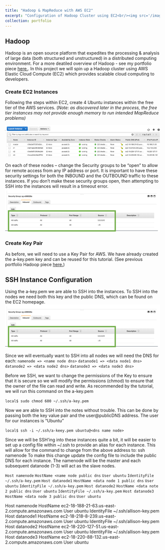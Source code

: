 ```yaml
---
title: "Hadoop & MapReduce with AWS EC2"
excerpt: "Configuration of Hadoop Cluster using EC2<br/><img src='/images/hadoopemr/emr.png'>"
collection: portfolio
---
```

## Hadoop
Hadoop is an open source platform that expedites the processing & analysis of large data (both structured and unstructured) in a distributed computing environment. For a more deatiled overview of Hadoop - see my portfolio piece [here.](https://adamsallisong.github.io/portfolio/hadoop-emr/). In this project we will spin up a Hadoop cluster using AWS Elastic Cloud Compute (EC2) which provides scalable cloud computing to developers.

### Create EC2 Instances
Following the steps within EC2, create 4 Ubuntu instances within the free tier of the AWS services. (*Note: as discovered later in the process, the free tier instances may not provide enough memory to run intended MapReduce problems)*

![Instances](/images/hadoopec2/Picture1.png)

On each of these nodes – change the Security groups to be “open” to allow for remote access from any IP address or port. It is important to have these security settings for both the INBOUND and the OUTBOUND traffic to these instances. If you don’t make these security groups open, then attempting to SSH into the instances will result in a timeout error. 
![Security](/images/hadoopec2/Picture2.png)

### Create Key Pair
As before, we will need to use a Key Pair for AWS. We have already created the a-key.pem key and can be reused for this tutorial. (See previous portfolio Hadoop piece  [here.](https://adamsallisong.github.io/portfolio/hadoop-emr/))

## SSH Instance Configuration
Using the a-key.pem we are able to SSH into the instances. To SSH into the nodes we need both this key and the public DNS, which can be found on the EC2 homepage. 
![SSH Instance](/images/hadoopec2/Picture2.png)

Since we will eventually want to SSH into all nodes we will need the DNS for each: 
`namenode => <name node dns>`
`datanode1 => <data node1 dns>`
`datanode2 => <data node2 dns>`
`datanode3 => <data node3 dns>`

Before we SSH, we want to change the permissions of the Key to ensure that it is secure so we will modify the permissions (chmod) to ensure that the owner of the file can read and write. As recommended by the tutorial, we will run this command on the a-key.pem

`local$ sudo chmod 600 ~/.ssh/a-key.pem`

Now we are able to SSH into the notes without trouble. This can be done by passing both the key value pair and the user@publicDNS address. The user for our instances is “Ubuntu” 

`local$ ssh -i ~/.ssh/a-keey.pem ubuntu@<dns name node>`

Since we will be SSH’ing into these instances quite a bit, it will be easier to set up a config file within ~/.ssh to provide an alias for each instance. This will allow for the command to change from the above address to: ssh namenode 
To make this change update the config file to include the public DNS for each instance. The namenode will be the master and each subsequent datanode (1-3) will act as the slave nodes. 
 
`Host namenode`
 `HostName <name node public dns`
  `User ubuntu`
  `IdentityFile ~/.ssh/a-key.pem`
`Host datanode1`
  `HostName <data node 1 public dns`
  `User ubuntu`
  `IdentityFile ~/.ssh/a-key.pem`
`Host datanode2`
  `HostName <data note 2 public dns`
  `User ubuntu`
  `IdentityFile ~/.ssh/a-key.pem`
`Host datanode3`
  `HostName <data node 3 public dns`
  `User ubuntu`

 Host namenode
   HostName ec2-18-188-21-63.us-east-2.compute.amazonaws.com
   User ubuntu
   IdentityFile ~/.ssh/allison-key.pem
 Host datanode1
   HostName ec2-18-218-8-239.us-east-2.compute.amazonaws.com
   User ubuntu
   IdentityFile ~/.ssh/allison-key.pem
 Host datanode2
   HostName ec2-18-220-127-51.us-east-2.compute.amazonaws.com
   User ubuntu
   IdentityFile ~/.ssh/allison-key.pem
 Host datanode3
   HostName ec2-18-220-88-132.us-east-2.compute.amazonaws.com
   User ubuntu




